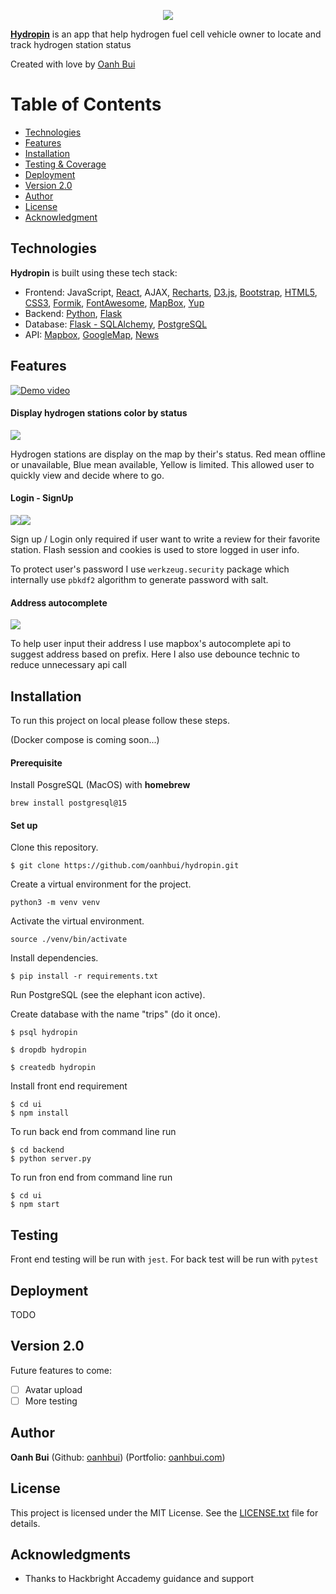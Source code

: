 <p align="center">
  <img src="./docs/hydropin-logo.png" />
</p>

**[Hydropin](https://hydropin.us)** is an app that help hydrogen fuel cell vehicle owner to locate and track hydrogen station status

Created with love by [Oanh Bui](https://oanhbui.com)

# Table of Contents
* [Technologies](#technologies)
* [Features](#features)
* [Installation](#install)
* [Testing & Coverage](#testing)
* [Deployment](#deployment)
* [Version 2.0](#future)
* [Author](#author)
* [License](#license)
* [Acknowledgment](#acknowledgment)


## <a name="technologies"></a>Technologies
**Hydropin** is built using these tech stack:
* Frontend: JavaScript, [React](https://react.dev/), AJAX, [Recharts](https://recharts.org/en-US/), [D3.js](https://d3js.org/), [Bootstrap](http://getbootstrap.com/), [HTML5](https://developer.mozilla.org/en-US/docs/Web/Guide/HTML/HTML5), [CSS3](https://developer.mozilla.org/en-US/docs/Web/CSS/CSS3), [Formik](https://formik.org/), [FontAwesome](https://fontawesome.com/), [MapBox](https://www.mapbox.com/), [Yup](https://github.com/jquense/yup)
* Backend: [Python](https://www.python.org/), [Flask](http://flask.pocoo.org/)
* Database: [Flask - SQLAlchemy](http://flask.pocoo.org/), [PostgreSQL](http://www.postgresql.org/)
* API: [Mapbox](https://www.mapbox.com/), [GoogleMap](https://maps.google.com), [News](https://newsapi.org/)


## <a name="features"></a>Features
[![Demo video](https://img.youtube.com/vi/ueo4QJQSlSU/0.jpg)](https://www.youtube.com/watch?v=ueo4QJQSlSU)

#### Display hydrogen stations color by status
![](./docs/stations-by-status.png)

Hydrogen stations are display on the map by their's status. Red mean offline or unavailable, Blue mean available, Yellow is limited. This allowed user to quickly view and decide where to go.

#### Login - SignUp
![](./docs/login.png)![](./docs/signup.png)

Sign up / Login only required if user want to write a review for their favorite station. Flash session and cookies is used to store logged in user info. 

To protect user's password I use `werkzeug.security` package which internally use `pbkdf2` algorithm to generate password with salt.


#### Address autocomplete
![](./docs/autocomplete.png)

To help user input their address I use mapbox's autocomplete api to suggest address based on prefix. Here I also use debounce technic to reduce unnecessary api call


## <a name="install"></a>Installation
To run this project on local please follow these steps.

(Docker compose is coming soon...)

#### Prerequisite
Install PosgreSQL (MacOS) with **homebrew**

``` brew install postgresql@15 ```

#### Set up
Clone this repository.
```
$ git clone https://github.com/oanhbui/hydropin.git
```

Create a virtual environment for the project.
```
python3 -m venv venv
```

Activate the virtual environment.
```
source ./venv/bin/activate
```

Install dependencies.
```
$ pip install -r requirements.txt
```

Run PostgreSQL (see the elephant icon active).

Create database with the name "trips" (do it once).
```
$ psql hydropin

$ dropdb hydropin

$ createdb hydropin
```

Install front end requirement
```
$ cd ui
$ npm install
```

To run back end from command line run
```
$ cd backend
$ python server.py
```

To run fron end from command line run
```
$ cd ui
$ npm start
```

## <a name="testing"></a>Testing
Front end testing will be run with `jest`. For back test will be run with `pytest`

## <a name="deployment"></a>Deployment

TODO

## <a name="future"></a>Version 2.0
Future features to come:

- [ ] Avatar upload
- [ ] More testing

## <a name="author"></a>Author

**Oanh Bui** (Github: [oanhbui](https://github.com/oanhbui)) (Portfolio: [oanhbui.com](https://oanhbui.com))

## <a name="license"></a>License

This project is licensed under the MIT License. See the [LICENSE.txt](LICENSE.txt) file for details.

## <a name="acknowledgments"></a>Acknowledgments
* Thanks to Hackbright Accademy guidance and support
